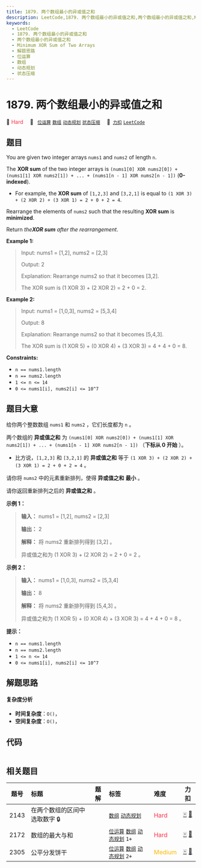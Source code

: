 ```yaml
---
title: 1879. 两个数组最小的异或值之和
description: LeetCode,1879. 两个数组最小的异或值之和,两个数组最小的异或值之和,Minimum XOR Sum of Two Arrays,解题思路,位运算,数组,动态规划,状态压缩
keywords:
  - LeetCode
  - 1879. 两个数组最小的异或值之和
  - 两个数组最小的异或值之和
  - Minimum XOR Sum of Two Arrays
  - 解题思路
  - 位运算
  - 数组
  - 动态规划
  - 状态压缩
---
```


# 1879. 两个数组最小的异或值之和

🔴 <font color=#ff334b>Hard</font>&emsp; 🔖&ensp; [`位运算`](/tag/bit-manipulation.md) [`数组`](/tag/array.md) [`动态规划`](/tag/dynamic-programming.md) [`状态压缩`](/tag/bitmask.md)&emsp; 🔗&ensp;[`力扣`](https://leetcode.cn/problems/minimum-xor-sum-of-two-arrays) [`LeetCode`](https://leetcode.com/problems/minimum-xor-sum-of-two-arrays)

## 题目

You are given two integer arrays `nums1` and `nums2` of length `n`.

The **XOR sum** of the two integer arrays is `(nums1[0] XOR nums2[0]) +
(nums1[1] XOR nums2[1]) + ... + (nums1[n - 1] XOR nums2[n - 1])`
(**0-indexed**).

  * For example, the **XOR sum** of `[1,2,3]` and `[3,2,1]` is equal to `(1 XOR 3) + (2 XOR 2) + (3 XOR 1) = 2 + 0 + 2 = 4`.

Rearrange the elements of `nums2` such that the resulting **XOR sum** is
**minimized**.

Return _the**XOR sum** after the rearrangement_.



**Example 1:**

> Input: nums1 = [1,2], nums2 = [2,3]
> 
> Output: 2
> 
> Explanation: Rearrange nums2 so that it becomes [3,2].
> 
> The XOR sum is (1 XOR 3) + (2 XOR 2) = 2 + 0 = 2.

**Example 2:**

> Input: nums1 = [1,0,3], nums2 = [5,3,4]
> 
> Output: 8
> 
> Explanation: Rearrange nums2 so that it becomes [5,4,3]. 
> 
> The XOR sum is (1 XOR 5) + (0 XOR 4) + (3 XOR 3) = 4 + 4 + 0 = 8.

**Constraints:**

  * `n == nums1.length`
  * `n == nums2.length`
  * `1 <= n <= 14`
  * `0 <= nums1[i], nums2[i] <= 10^7`


## 题目大意

给你两个整数数组 `nums1` 和 `nums2` ，它们长度都为 `n` 。

两个数组的 **异或值之和** 为 `(nums1[0] XOR nums2[0]) + (nums1[1] XOR nums2[1]) + ... +
(nums1[n - 1] XOR nums2[n - 1])` （**下标从 0 开始** ）。

  * 比方说，`[1,2,3]` 和 `[3,2,1]` 的 **异或值之和** 等于 `(1 XOR 3) + (2 XOR 2) + (3 XOR 1) = 2 + 0 + 2 = 4` 。

请你将 `nums2` 中的元素重新排列，使得 **异或值之和** **最小** 。

请你返回重新排列之后的 **异或值之和** 。

**示例 1：**

> 
> 
> 
> 
> 
> **输入：** nums1 = [1,2], nums2 = [2,3]
> 
> **输出：** 2
> 
> **解释：** 将 nums2 重新排列得到 [3,2] 。
> 
> 异或值之和为 (1 XOR 3) + (2 XOR 2) = 2 + 0 = 2 。

**示例 2：**

> 
> 
> 
> 
> 
> **输入：** nums1 = [1,0,3], nums2 = [5,3,4]
> 
> **输出：** 8
> 
> **解释：** 将 nums2 重新排列得到 [5,4,3] 。
> 
> 异或值之和为 (1 XOR 5) + (0 XOR 4) + (3 XOR 3) = 4 + 4 + 0 = 8 。
> 
> 

**提示：**

  * `n == nums1.length`
  * `n == nums2.length`
  * `1 <= n <= 14`
  * `0 <= nums1[i], nums2[i] <= 10^7`


## 解题思路

#### 复杂度分析

- **时间复杂度**：`O()`，
- **空间复杂度**：`O()`，

## 代码

```javascript

```

## 相关题目

<!-- prettier-ignore -->
| 题号 | 标题 | 题解 | 标签 | 难度 | 力扣 |
| :------: | :------ | :------: | :------ | :------ | :------: |
| 2143 | 在两个数组的区间中选取数字 🔒 |  |  [`数组`](/tag/array.md) [`动态规划`](/tag/dynamic-programming.md) | <font color=#ff334b>Hard</font> | [🀄️](https://leetcode.cn/problems/choose-numbers-from-two-arrays-in-range) [🔗](https://leetcode.com/problems/choose-numbers-from-two-arrays-in-range) |
| 2172 | 数组的最大与和 |  |  [`位运算`](/tag/bit-manipulation.md) [`数组`](/tag/array.md) [`动态规划`](/tag/dynamic-programming.md) `1+` | <font color=#ff334b>Hard</font> | [🀄️](https://leetcode.cn/problems/maximum-and-sum-of-array) [🔗](https://leetcode.com/problems/maximum-and-sum-of-array) |
| 2305 | 公平分发饼干 |  |  [`位运算`](/tag/bit-manipulation.md) [`数组`](/tag/array.md) [`动态规划`](/tag/dynamic-programming.md) `2+` | <font color=#ffb800>Medium</font> | [🀄️](https://leetcode.cn/problems/fair-distribution-of-cookies) [🔗](https://leetcode.com/problems/fair-distribution-of-cookies) |